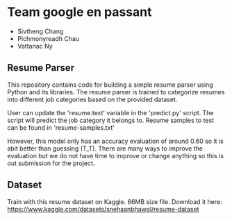# Team google en passant

- Sivtheng Chang
- Pichmonyreadh Chau
- Vattanac Ny

## Resume Parser

This repository contains code for building a simple resume parser using Python and its libraries. The resume parser is trained to categorize resumes into different job categories based on the provided dataset.

User can update the 'resume.text' variable in the 'predict.py' script. The script will predict the job category it belongs to. Resume samples to test can be found in 'resume-samples.txt'
    
However, this model only has an accuracy evaluation of around 0.60 so it is abit better than guessing (T_T). There are many ways to improve the evaluation but we do not have time to improve or change anything so this is out submission for the project.

## Dataset

Train with this resume dataset on Kaggle. 66MB size file.
Download it here: <https://www.kaggle.com/datasets/snehaanbhawal/resume-dataset>
